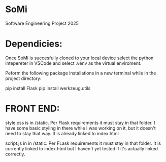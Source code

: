 # SoMi
Software Engineering Project 2025


# Dependicies:

Once SoMi is succesfully cloned to your local device select the python intepereter in VSCode and select .venv as the virtual enviroment.

Peform the following package installations in a new terminal while in the project directory:

pip install Flask
pip install werkzeug.utils

# FRONT END:

style.css is in /static. Per Flask requirements it must stay in that folder. I have some basic styling in there while
I was working on it, but it doesn't need to stay that way. It is already linked to index.html

script.js in in /static. Per FLask requirements it must stay in that folder. It is currently linked to index.html but
I haven't yet tested if it's actually linked correctly.
